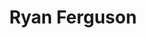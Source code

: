 ---
title: "Ryan Ferguson"
# Profile settings
profileImage: "images/headshot.jpeg"        # path under static/
name: "Ryan Ferguson"
description: ""
socials:
  - url: "https://github.com/rsfxiii"
    icon: "fab fa-github"
  - url: "https://linkedin.com/in/ryanshawferguson"
    icon: "fab fa-linkedin"


# You can add as many links as you want!

# Link cards
links:
  - href: "https://raijinn.xyz"
    icon: "fas fa-globe"
    title: "Personal Website"
    description: "Check out my portfolio"
  - href: "https://raijinn.substack.com"
    icon: "fas fa-blog"
    title: "My Blog"
    description: "Read my latest articles on Substack"
  - href: "https://github.com/rsfxiii"
    icon: "fab fa-github"
    title: "GitHub"
    description: "Explore my open-source projects"
  # - href: "https://youtube.com/yourchannel"
  #   icon: "fab fa-youtube"
  #   title: "YouTube Channel"
  #   description: "Watch my tutorials"
  # - href: "https://course.your.site"
  #   icon: "fas fa-book"
  #   title: "Online Course"
  #   description: "Learn web development"
  # - href: "https://buymeacoffee.com/you"
  #   icon: "fas fa-coffee"
  #   title: "Buy Me a Coffee"
  #   description: "Support my work"
  - href: "mailto:ryan@raijinn.xyz"
    icon: "fas fa-envelope"
    title: "Contact Me"
    description: "For recruitment, collaboration, or consultation"
  # - href: "https://newsletter.your.site"
  #   icon: "fas fa-newspaper"
  #   title: "Newsletter"
  #   description: "Subscribe for updates"
  # - href: "https://podcast.your.site"
  #   icon: "fas fa-podcast"
  #   title: "Podcast"
  #   description: "Listen to my show"

# Spotify playlist embed. You can add embed by rigth clicking on your spotify playlist -> Share -> Copy embed. After copying the embed, replace it with the iframe below.
# spotifyPlaylist:
#   iframe: '<iframe style="border-radius:12px" src="https://open.spotify.com/embed/playlist/6zcsSLDrLiCpX8KDzNiIhS?utm_source=generator" width="100%" height="152" frameborder="0" allow="autoplay; clipboard-write; encrypted-media; fullscreen; picture-in-picture" loading="lazy"></iframe>'

# Messaging Etiquette. You can add new rules as per your needs.
messaging:
  title: "Messaging Etiquette"
  items:
    - icon: "fas fa-check-circle"
      color: "text-green-400"
      text: "Please include context about why you're reaching out and how I can help."
    - icon: "fas fa-check-circle"
      color: "text-green-400"
      text: "For collaboration requests, include details about the project scope and timeline."
    - icon: "fas fa-check-circle"
      color: "text-green-400"
      text: "I typically respond within 2-3 business days for professional inquiries."
    - icon: "fas fa-times-circle"
      color: "text-red-400"
      text: "Please don't send unsolicited sales pitches."


#  REMOVE "How to Customize This Page" section by removing the line "{{ partial "Instructions.html" . }}" in index.html file under layouts/


# About section (optional section)

about:
  title: "About Me"
  sections:
    - heading: "Professional Background"
      content: |
        I'm a systems engineer with 6+ years of experience building reliable, scalable, and secure cloud architecture that doesn't break the bank.  
        <br><br>
        I'm a proficient Development Operations (DevOps) practicioner with extensive experience writing CI/CD pipelines, breaking down informational silos, and collaborating with project management and software engineering.
    - heading: "Current Focus"
      content: "Currently building an online presence showcasing open-source tooling, technical deep-dives, and "
    - heading: "Personal Interests"
      content: "When not coding, I enjoy running guitar scales, reading, playing video games, and figuring out something interesting to code."
---